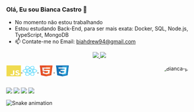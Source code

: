 ### Olá, Eu sou Bianca Castro 👋

- No momento não estou trabalhando
- Estou estudando Back-End, para ser mais exata: Docker, SQL, Node.js, TypeScript, MongoDB
- 📫 Contate-me no Email: biahdrew94@gmail.com

<div align="center">
  <a href="https://www.linkedin.com/in/bkastro/">
  <img height="180em" src="https://github-readme-stats.vercel.app/api?username=BiaKast&show_icons=true&theme=dracula&include_all_commits=true&count_private=true"/>
  <img height="180em" src="https://github-readme-stats.vercel.app/api/top-langs/?username=BiaKast&layout=compact&langs_count=7&theme=dracula"/>
</div>

<div style="display: inline_block"><br>
  <img align="center" alt="Bia-Js" height="30" width="40" src="https://raw.githubusercontent.com/devicons/devicon/master/icons/javascript/javascript-plain.svg">
  <img align="center" alt="Bia-React" height="30" width="40" src="https://raw.githubusercontent.com/devicons/devicon/master/icons/react/react-original.svg">
  <img align="center" alt="Bia-HTML" height="30" width="40" src="https://raw.githubusercontent.com/devicons/devicon/master/icons/html5/html5-original.svg">
  <img align="center" alt="Bia-CSS" height="30" width="40" src="https://raw.githubusercontent.com/devicons/devicon/master/icons/css3/css3-original.svg">
  <img align="right" alt="Bianca-pic" height="150" style="border-radius:50px;" src="https://discord.com/channels/@me/845085046276620289/999357166127423568/bianca_desenho.png?width=676&height=676">
</div>

##

<div> 
  <a href="https://www.instagram.com/bkasttro/" target="_blank"><img src="https://img.shields.io/badge/-Instagram-%23E4405F?style=for-the-badge&logo=instagram&logoColor=white" target="_blank"></a>
  <a href = "mailto:biahdrew94@gmail.com"><img src="https://img.shields.io/badge/-Gmail-%23333?style=for-the-badge&logo=gmail&logoColor=white" target="_blank"></a>
  <a href="https://www.linkedin.com/in/bkastro/" target="_blank"><img src="https://img.shields.io/badge/-LinkedIn-%230077B5?style=for-the-badge&logo=linkedin&logoColor=white" target="_blank"></a>
   <a href="https://discord.com/channels/@me/845085046276620289" target="_blank"><img src="https://img.shields.io/badge/Discord-7289DA?style=for-the-badge&logo=discord&logoColor=white" target="_blank"></a> 
 
  ![Snake animation](https://github.com/BiaKast/BiaKast/blob/output/github-contribution-grid-snake.svg)
 
</div>
